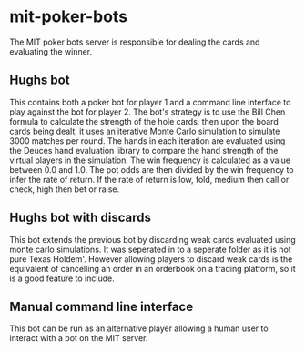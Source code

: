 # mit-poker-bots
The MIT poker bots server is responsible for dealing the cards and evaluating the winner. 

## Hughs bot
This contains both a poker bot for player 1 and a command line interface to play against the bot for player 2. The bot's strategy is to use the Bill Chen formula to calculate the strength of the hole cards, then upon the board cards being dealt, it uses an iterative Monte Carlo simulation to simulate 3000 matches per round. The hands in each iteration are evaluated using the Deuces hand evaluation library to compare the hand strength of the virtual players in the simulation. The win frequency is calculated as a value between 0.0 and 1.0. The pot odds are then divided by the win frequency to infer the rate of return. If the rate of return is low, fold, medium then call or check, high then bet or raise.

## Hughs bot with discards
This bot extends the previous bot by discarding weak cards evaluated using monte carlo simulations. It was seperated in to a seperate folder as it is not pure Texas Holdem'. However allowing players to discard weak cards is the equivalent of cancelling an order in an orderbook on a trading platform, so it is a good feature to include.

## Manual command line interface
This bot can be run as an alternative player allowing a human user to interact with a bot on the MIT server.